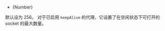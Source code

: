 <!-- YAML
added: v0.11.7
-->

* {Number}

默认设为 256。
对于已启用 `keepAlive` 的代理，它设置了在空闲状态下可打开的 socket 的最大数量。

